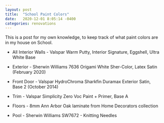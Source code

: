 ```yaml
---
layout: post
title:  "School Paint Colors"
date:   2020-12-01 8:05:14 -0400
categories: renovations
---
```


This is a post for my own knowledge, to keep track of what paint colors are in my house on School.

* All Interior Walls - Valspar Warm Putty, Interior Signature, Eggshell, Ultra White Base

* Exterior - Sherwin Williams 7636 Origami White Sher-Color, Latex Satin (February 2020)

* Front Door - Valspar HydroChroma Sharkfin Duramax Exterior Satin, Base 2 (October 2014)

* Trim - Valspar Simplicity Zero Voc Paint + Primer, Base A

* Floors - 8mm Ann Arbor Oak laminate from Home Decorators collection

* Pool - Sherwin Williams SW7672 - Knitting Needles